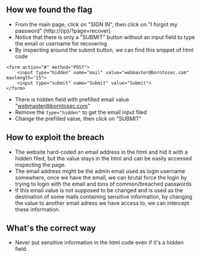 ## How we found the flag
- From the main page, click on "SIGN IN", then click on "I forgot my password" (http://{ip}/?page=recover)
- Notice that there is only a "SUBMIT" button without an input field to type the email or username for recovering
- By inspecting around the submit button, we can find this snippet of html code
```
<form action="#" method="POST">
	<input type="hidden" name="mail" value="webmaster@borntosec.com" maxlength="15">
	<input type="submit" name="Submit" value="Submit">
</form>
```
- There is hidden field with prefilled email value "webmaster@borntosec.com"
- Remove the `type="hidden"` to get the email input filed
- Change the prefilled value, then click on "SUBMIT"

## How to exploit the breach
- The website hard-coded an email address in the html and hid it with a hidden filed, but the value stays in the html and can be easily accessed inspecting the page.
- The email address might be the admin email used as login username somewhere, once we have the email, we can brutal force the login by trying to login with the email and tons of common/breached passwords
- If this email value is not supposed to be changed and is used as the destination of some mails containing sensitive information, by changing the value to another email adress we have access to, we can intercept these information.

## What's the correct way
- Never put sensitive information in the html code even if it's a hidden field.